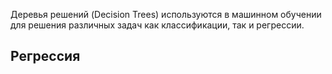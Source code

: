 Деревья решений (Decision Trees) используются в машинном обучении для решения различных задач как классификации, так и регрессии.

<h2>Регрессия</h2>
